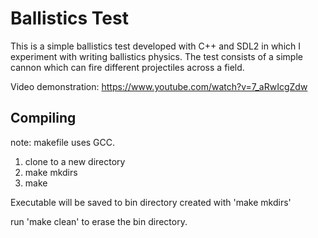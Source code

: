 # Ballistics Test

This is a simple ballistics test developed with C++ and SDL2 in which I experiment with writing ballistics physics. The test consists of a simple cannon which can fire different projectiles across a field.

Video demonstration: https://www.youtube.com/watch?v=7_aRwIcgZdw

## Compiling

note: makefile uses GCC.

1) clone to a new directory
2) make mkdirs
3) make

Executable will be saved to bin directory created with 'make mkdirs'

run 'make clean' to erase the bin directory.
